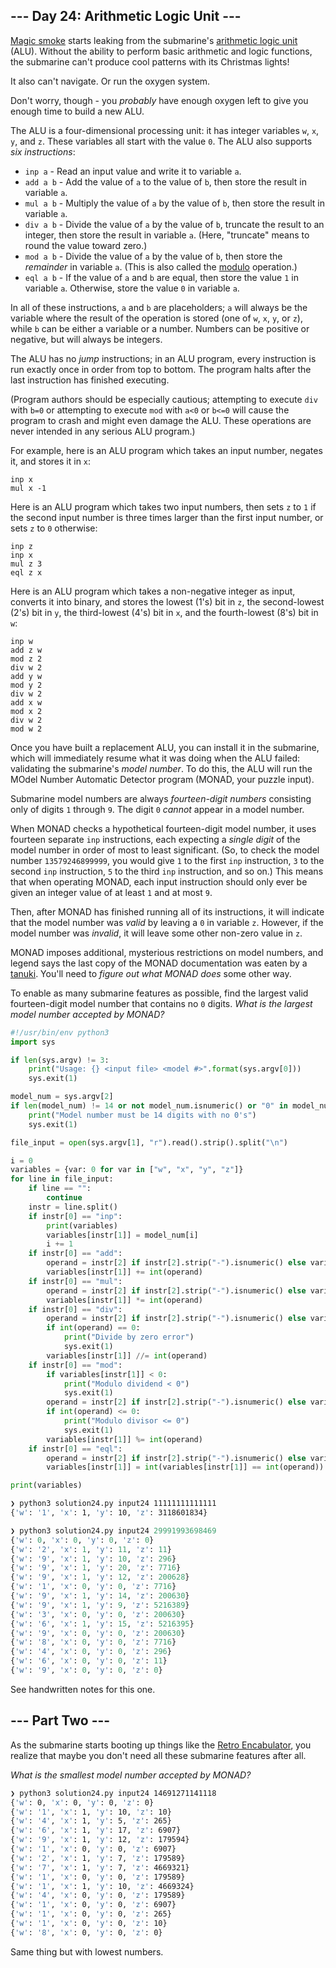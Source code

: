 ## --- Day 24: Arithmetic Logic Unit ---

[Magic smoke](https://en.wikipedia.org/wiki/Magic_smoke) starts leaking from the submarine's [arithmetic logic unit](https://en.wikipedia.org/wiki/Arithmetic_logic_unit) (ALU). Without the ability to perform basic arithmetic and logic functions, the submarine can't produce cool patterns with its Christmas lights!

It also can't navigate. Or run the oxygen system.

Don't worry, though - you _probably_ have enough oxygen left to give you enough time to build a new ALU.

The ALU is a four-dimensional processing unit: it has integer variables `w`, `x`, `y`, and `z`. These variables all start with the value `0`. The ALU also supports _six instructions_:

-   `inp a` - Read an input value and write it to variable `a`.
-   `add a b` - Add the value of `a` to the value of `b`, then store the result in variable `a`.
-   `mul a b` - Multiply the value of `a` by the value of `b`, then store the result in variable `a`.
-   `div a b` - Divide the value of `a` by the value of `b`, truncate the result to an integer, then store the result in variable `a`. (Here, "truncate" means to round the value toward zero.)
-   `mod a b` - Divide the value of `a` by the value of `b`, then store the _remainder_ in variable `a`. (This is also called the [modulo](https://en.wikipedia.org/wiki/Modulo_operation) operation.)
-   `eql a b` - If the value of `a` and `b` are equal, then store the value `1` in variable `a`. Otherwise, store the value `0` in variable `a`.

In all of these instructions, `a` and `b` are placeholders; `a` will always be the variable where the result of the operation is stored (one of `w`, `x`, `y`, or `z`), while `b` can be either a variable or a number. Numbers can be positive or negative, but will always be integers.

The ALU has no _jump_ instructions; in an ALU program, every instruction is run exactly once in order from top to bottom. The program halts after the last instruction has finished executing.

(Program authors should be especially cautious; attempting to execute `div` with `b=0` or attempting to execute `mod` with `a<0` or `b<=0` will cause the program to crash and might even damage the ALU. These operations are never intended in any serious ALU program.)

For example, here is an ALU program which takes an input number, negates it, and stores it in `x`:

```
inp x
mul x -1
```

Here is an ALU program which takes two input numbers, then sets `z` to `1` if the second input number is three times larger than the first input number, or sets `z` to `0` otherwise:

```
inp z
inp x
mul z 3
eql z x
```

Here is an ALU program which takes a non-negative integer as input, converts it into binary, and stores the lowest (1's) bit in `z`, the second-lowest (2's) bit in `y`, the third-lowest (4's) bit in `x`, and the fourth-lowest (8's) bit in `w`:

```
inp w
add z w
mod z 2
div w 2
add y w
mod y 2
div w 2
add x w
mod x 2
div w 2
mod w 2
```

Once you have built a replacement ALU, you can install it in the submarine, which will immediately resume what it was doing when the ALU failed: validating the submarine's _model number_. To do this, the ALU will run the MOdel Number Automatic Detector program (MONAD, your puzzle input).

Submarine model numbers are always _fourteen-digit numbers_ consisting only of digits `1` through `9`. The digit `0` _cannot_ appear in a model number.

When MONAD checks a hypothetical fourteen-digit model number, it uses fourteen separate `inp` instructions, each expecting a _single digit_ of the model number in order of most to least significant. (So, to check the model number `13579246899999`, you would give `1` to the first `inp` instruction, `3` to the second `inp` instruction, `5` to the third `inp` instruction, and so on.) This means that when operating MONAD, each input instruction should only ever be given an integer value of at least `1` and at most `9`.

Then, after MONAD has finished running all of its instructions, it will indicate that the model number was _valid_ by leaving a `0` in variable `z`. However, if the model number was _invalid_, it will leave some other non-zero value in `z`.

MONAD imposes additional, mysterious restrictions on model numbers, and legend says the last copy of the MONAD documentation was eaten by a [tanuki](https://en.wikipedia.org/wiki/Japanese_raccoon_dog). You'll need to _figure out what MONAD does_ some other way.

To enable as many submarine features as possible, find the largest valid fourteen-digit model number that contains no `0` digits. _What is the largest model number accepted by MONAD?_

```python
#!/usr/bin/env python3
import sys

if len(sys.argv) != 3:
    print("Usage: {} <input file> <model #>".format(sys.argv[0]))
    sys.exit(1)

model_num = sys.argv[2]
if len(model_num) != 14 or not model_num.isnumeric() or "0" in model_num:
    print("Model number must be 14 digits with no 0's")
    sys.exit(1)

file_input = open(sys.argv[1], "r").read().strip().split("\n")

i = 0
variables = {var: 0 for var in ["w", "x", "y", "z"]}
for line in file_input:
    if line == "":
        continue
    instr = line.split()
    if instr[0] == "inp":
		print(variables)
        variables[instr[1]] = model_num[i]
        i += 1
    if instr[0] == "add":
        operand = instr[2] if instr[2].strip("-").isnumeric() else variables[instr[2]]
        variables[instr[1]] += int(operand)
    if instr[0] == "mul":
        operand = instr[2] if instr[2].strip("-").isnumeric() else variables[instr[2]]
        variables[instr[1]] *= int(operand)
    if instr[0] == "div":
        operand = instr[2] if instr[2].strip("-").isnumeric() else variables[instr[2]]
        if int(operand) == 0:
            print("Divide by zero error")
            sys.exit(1)
        variables[instr[1]] //= int(operand)
    if instr[0] == "mod":
        if variables[instr[1]] < 0:
            print("Modulo dividend < 0")
            sys.exit(1)
        operand = instr[2] if instr[2].strip("-").isnumeric() else variables[instr[2]]
        if int(operand) <= 0:
            print("Modulo divisor <= 0")
            sys.exit(1)
        variables[instr[1]] %= int(operand)
    if instr[0] == "eql":
        operand = instr[2] if instr[2].strip("-").isnumeric() else variables[instr[2]]
        variables[instr[1]] = int(variables[instr[1]] == int(operand))

print(variables)
```

```bash
❯ python3 solution24.py input24 11111111111111
{'w': '1', 'x': 1, 'y': 10, 'z': 3118601834}
```

```python
❯ python3 solution24.py input24 29991993698469
{'w': 0, 'x': 0, 'y': 0, 'z': 0}
{'w': '2', 'x': 1, 'y': 11, 'z': 11}
{'w': '9', 'x': 1, 'y': 10, 'z': 296}
{'w': '9', 'x': 1, 'y': 20, 'z': 7716}
{'w': '9', 'x': 1, 'y': 12, 'z': 200628}
{'w': '1', 'x': 0, 'y': 0, 'z': 7716}
{'w': '9', 'x': 1, 'y': 14, 'z': 200630}
{'w': '9', 'x': 1, 'y': 9, 'z': 5216389}
{'w': '3', 'x': 0, 'y': 0, 'z': 200630}
{'w': '6', 'x': 1, 'y': 15, 'z': 5216395}
{'w': '9', 'x': 0, 'y': 0, 'z': 200630}
{'w': '8', 'x': 0, 'y': 0, 'z': 7716}
{'w': '4', 'x': 0, 'y': 0, 'z': 296}
{'w': '6', 'x': 0, 'y': 0, 'z': 11}
{'w': '9', 'x': 0, 'y': 0, 'z': 0}
```

See handwritten notes for this one.

## --- Part Two ---

As the submarine starts booting up things like the [Retro Encabulator](https://www.youtube.com/watch?v=RXJKdh1KZ0w), you realize that maybe you don't need all these submarine features after all.

_What is the smallest model number accepted by MONAD?_

```bash
❯ python3 solution24.py input24 14691271141118
{'w': 0, 'x': 0, 'y': 0, 'z': 0}
{'w': '1', 'x': 1, 'y': 10, 'z': 10}
{'w': '4', 'x': 1, 'y': 5, 'z': 265}
{'w': '6', 'x': 1, 'y': 17, 'z': 6907}
{'w': '9', 'x': 1, 'y': 12, 'z': 179594}
{'w': '1', 'x': 0, 'y': 0, 'z': 6907}
{'w': '2', 'x': 1, 'y': 7, 'z': 179589}
{'w': '7', 'x': 1, 'y': 7, 'z': 4669321}
{'w': '1', 'x': 0, 'y': 0, 'z': 179589}
{'w': '1', 'x': 1, 'y': 10, 'z': 4669324}
{'w': '4', 'x': 0, 'y': 0, 'z': 179589}
{'w': '1', 'x': 0, 'y': 0, 'z': 6907}
{'w': '1', 'x': 0, 'y': 0, 'z': 265}
{'w': '1', 'x': 0, 'y': 0, 'z': 10}
{'w': '8', 'x': 0, 'y': 0, 'z': 0}
```

Same thing but with lowest numbers.